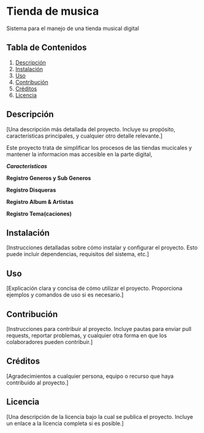 # Tienda de musica

Sistema para el manejo de una tienda musical digital

## Tabla de Contenidos

1. [Descripción](#descripción)
2. [Instalación](#instalación)
3. [Uso](#uso)
4. [Contribución](#contribución)
5. [Créditos](#créditos)
6. [Licencia](#licencia)

## Descripción

[Una descripción más detallada del proyecto. Incluye su propósito, características principales, y cualquier otro detalle relevante.]

Este proyecto trata de simplificar los procesos de las tiendas mucicales y mantener la informacion mas accesible en la parte digital, 

***Caracteristicas***

**Registro Generos y Sub Generos**

**Registro Disqueras**

**Registro Album & Artistas**

**Registro Tema(caciones)**

## Instalación

[Instrucciones detalladas sobre cómo instalar y configurar el proyecto. Esto puede incluir dependencias, requisitos del sistema, etc.]

## Uso

[Explicación clara y concisa de cómo utilizar el proyecto. Proporciona ejemplos y comandos de uso si es necesario.]

## Contribución

[Instrucciones para contribuir al proyecto. Incluye pautas para enviar pull requests, reportar problemas, y cualquier otra forma en que los colaboradores pueden contribuir.]

## Créditos

[Agradecimientos a cualquier persona, equipo o recurso que haya contribuido al proyecto.]

## Licencia

[Una descripción de la licencia bajo la cual se publica el proyecto. Incluye un enlace a la licencia completa si es posible.]

